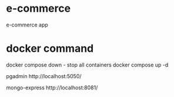 # e-commerce
e-commerce app

# docker command
docker compose down     - stop all containers
docker compose up -d

pgadmin
http://localhost:5050/

mongo-express
http://localhost:8081/